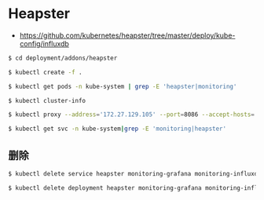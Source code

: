 # Heapster

* https://github.com/kubernetes/heapster/tree/master/deploy/kube-config/influxdb

```bash
$ cd deployment/addons/heapster

$ kubectl create -f .

$ kubectl get pods -n kube-system | grep -E 'heapster|monitoring'

$ kubectl cluster-info

$ kubectl proxy --address='172.27.129.105' --port=8086 --accept-hosts='^*$'

$ kubectl get svc -n kube-system|grep -E 'monitoring|heapster'
```

## 删除

```bash
$ kubectl delete service heapster monitoring-grafana monitoring-influxdb -n kube-system

$ kubectl delete deployment heapster monitoring-grafana monitoring-influxdb -n kube-system
```
